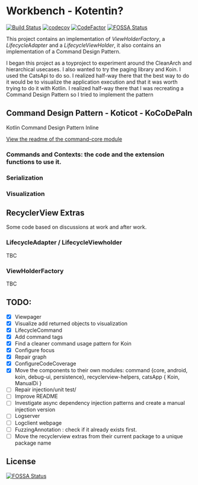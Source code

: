 # Workbench - Kotentin?

[![Build Status](https://travis-ci.com/alaeri/Workbench.svg?branch=master)](https://travis-ci.com/alaeri/Workbench)
[![codecov](https://codecov.io/gh/alaeri/Workbench/branch/master/graph/badge.svg)](https://codecov.io/gh/alaeri/Workbench)
[![CodeFactor](https://www.codefactor.io/repository/github/alaeri/workbench/badge)](https://www.codefactor.io/repository/github/alaeri/workbench)
[![FOSSA Status](https://app.fossa.com/api/projects/git%2Bgithub.com%2Falaeri%2FWorkbench.svg?type=shield)](https://app.fossa.com/projects/git%2Bgithub.com%2Falaeri%2FWorkbench?ref=badge_shield)

This project contains an implementation of *ViewHolderFactory*, a *LifecycleAdapter* and a *LifecycleViewHolder*, it also contains an implementation of a Command Design Pattern.

I began this project as a toyproject to experiment around the CleanArch and hierarchical usecases. 
I also wanted to try the paging library and Koin.
I used the CatsApi to do so.
I realized half-way there that the best way to do it would be to visualize the application execution and that it was worth trying to do it with Kotlin.
I realized half-way there that I was recreating a Command Design Pattern so I tried to implement the pattern

## Command Design Pattern - Koticot - KoCoDePaIn

Kotlin Command Design Pattern Inline

[View the readme of the command-core module](/command-core/README.md)

### Commands and Contexts: the code and the extension functions to use it.

### Serialization

### Visualization

## RecyclerView Extras

Some code based on discussions at work and after work.

### LifecycleAdapter / LifecycleViewholder

TBC

### ViewHolderFactory

TBC

## TODO:

* [X] Viewpager
* [X] Visualize add returned objects to visualization
* [X] LifecycleCommand
* [X] Add command tags
* [X] Find a cleaner command usage pattern for Koin
* [X] Configure focus
* [X] Repair graph
* [X] ConfigureCodeCoverage
* [X] Move the components to their own modules: command {core, android, koin, debug-ui, persistence}, recyclerview-helpers, catsApp { Koin, ManualDi } 
* [ ] Repair injection/unit test/
* [ ] Improve README
* [ ] Investigate async dependency injection patterns and create a manual injection version
* [ ] Logserver
* [ ] Logclient webpage
* [ ] FuzzingAnnotation : check if it already exists first.
* [ ] Move the recyclerview extras from their current package to a unique package name

## License
[![FOSSA Status](https://app.fossa.com/api/projects/git%2Bgithub.com%2Falaeri%2FWorkbench.svg?type=large)](https://app.fossa.com/projects/git%2Bgithub.com%2Falaeri%2FWorkbench?ref=badge_large)